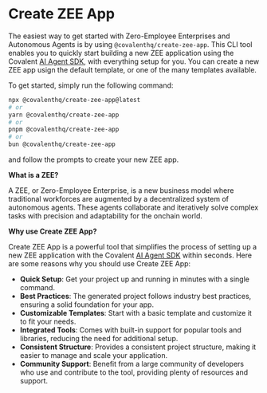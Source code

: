 # Create ZEE App

The easiest way to get started with Zero-Employee Enterprises and Autonomous Agents is by using `@covalenthq/create-zee-app`. This CLI tool enables you to quickly start building a new ZEE application using the Covalent [AI Agent SDK](https://github.com/covalenthq/ai-agent-sdk), with everything setup for you. You can create a new ZEE app usign the default template, or one of the many templates available.

To get started, simply run the following command:

```sh
npx @covalenthq/create-zee-app@latest
# or
yarn @covalenthq/create-zee-app
# or
pnpm @covalenthq/create-zee-app
# or
bun @covalenthq/create-zee-app
```

and follow the prompts to create your new ZEE app.

**What is a ZEE?**

A ZEE, or Zero-Employee Enterprise, is a new business model where traditional workforces are augmented by a decentralized system of autonomous agents. These agents collaborate and iteratively solve complex tasks with precision and adaptability for the onchain world.

**Why use Create ZEE App?**

Create ZEE App is a powerful tool that simplifies the process of setting up a new ZEE application with the Covalent [AI Agent SDK](https://github.com/covalenthq/ai-agent-sdk) within seconds. Here are some reasons why you should use Create ZEE App:

- **Quick Setup**: Get your project up and running in minutes with a single command.
- **Best Practices**: The generated project follows industry best practices, ensuring a solid foundation for your app.
- **Customizable Templates**: Start with a basic template and customize it to fit your needs.
- **Integrated Tools**: Comes with built-in support for popular tools and libraries, reducing the need for additional setup.
- **Consistent Structure**: Provides a consistent project structure, making it easier to manage and scale your application.
- **Community Support**: Benefit from a large community of developers who use and contribute to the tool, providing plenty of resources and support.
